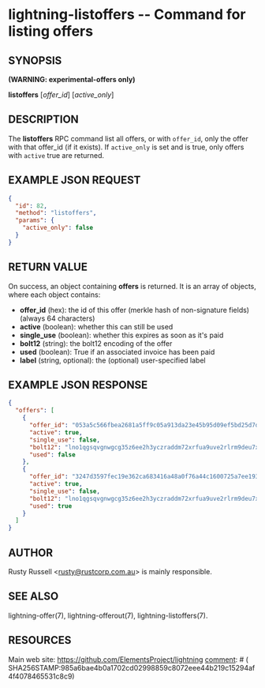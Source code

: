 lightning-listoffers -- Command for listing offers
=======================================================

SYNOPSIS
--------
**(WARNING: experimental-offers only)**

**listoffers** [*offer\_id*] [*active\_only*]

DESCRIPTION
-----------

The **listoffers** RPC command list all offers, or with `offer_id`,
only the offer with that offer\_id (if it exists).  If `active_only` is
set and is true, only offers with `active` true are returned.

EXAMPLE JSON REQUEST
------------
```json
{
  "id": 82,
  "method": "listoffers",
  "params": {
	"active_only": false
  }
}
```

RETURN VALUE
------------

[comment]: # (GENERATE-FROM-SCHEMA-START)
On success, an object containing **offers** is returned.  It is an array of objects, where each object contains:

- **offer\_id** (hex): the id of this offer (merkle hash of non-signature fields) (always 64 characters)
- **active** (boolean): whether this can still be used
- **single\_use** (boolean): whether this expires as soon as it's paid
- **bolt12** (string): the bolt12 encoding of the offer
- **used** (boolean): True if an associated invoice has been paid
- **label** (string, optional): the (optional) user-specified label

[comment]: # (GENERATE-FROM-SCHEMA-END)

EXAMPLE JSON RESPONSE
-----
```json
{
  "offers": [
    {
      "offer_id": "053a5c566fbea2681a5ff9c05a913da23e45b95d09ef5bd25d7d408f23da7084",
      "active": true,
      "single_use": false,
      "bolt12": "lno1qgsqvgnwgcg35z6ee2h3yczraddm72xrfua9uve2rlrm9deu7xyfzrcgqvqcdgq2z9pk7enxv4jjqen0wgs8yatnw3ujz83qkc6rvp4j28rt3dtrn32zkvdy7efhnlrpr5rp5geqxs783wtlj550qs8czzku4nk3pqp6m593qxgunzuqcwkmgqkmp6ty0wyvjcqdguv3pnpukedwn6cr87m89t74h3auyaeg89xkvgzpac70z3m9rn5xzu28c",
      "used": false
    },
    {
      "offer_id": "3247d3597fec19e362ca683416a48a0f76a44c1600725a7ee1936548feadacca",
      "active": true,
      "single_use": false,
      "bolt12": "lno1qgsqvgnwgcg35z6ee2h3yczraddm72xrfua9uve2rlrm9deu7xyfzrcxqd24x3qgqgqlgzs3gdhkven9v5sxvmmjype82um50ys3ug9kxsmqdvj3c6ut2cuu2s4nrf8k2dulccgaqcdzxgp583utjlu49rcyqt8hc3s797umxn3r9367rdqc577rma7key58fywkajxnuzyapge86hj2pg80rjrma40xdqrxnsnva5l3ce7hz4ua8wf755dees4y9vnq",
      "used": true
    }
  ]
}

```


AUTHOR
------

Rusty Russell <<rusty@rustcorp.com.au>> is mainly responsible.

SEE ALSO
--------

lightning-offer(7), lightning-offerout(7), lightning-listoffers(7).

RESOURCES
---------

Main web site: <https://github.com/ElementsProject/lightning>
[comment]: # ( SHA256STAMP:985a6bae4b0a1702cd02998859c8072eee44b219c15294af4f4078465531c8c9)
